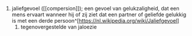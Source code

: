 1. jaliefgevoel ([[compersion]]); een gevoel van gelukzaligheid, dat een mens ervaart wanneer hij of zij ziet dat een partner of geliefde gelukkig is met een derde persoon^[https://nl.wikipedia.org/wiki/Jaliefgevoel]
	1. tegenovergestelde van jaloezie